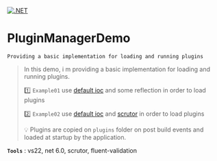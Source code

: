 [![.NET](https://github.com/aimenux/PluginManagerDemo/actions/workflows/ci.yml/badge.svg?branch=main)](https://github.com/aimenux/PluginManagerDemo/actions/workflows/ci.yml)

# PluginManagerDemo
```  
Providing a basic implementation for loading and running plugins
```  

> In this demo, i m providing a basic implementation for loading and running plugins.
>
> :one: `Example01` use [default ioc](https://learn.microsoft.com/en-us/dotnet/core/extensions/dependency-injection) and some reflection in order to load plugins
>
> :two: `Example02` use [default ioc](https://learn.microsoft.com/en-us/dotnet/core/extensions/dependency-injection) and [scrutor](https://github.com/khellang/Scrutor) in order to load plugins
>
> :bulb: Plugins are copied on `plugins` folder on post build events and loaded at startup by the application.
>

**`Tools`** : vs22, net 6.0, scrutor, fluent-validation